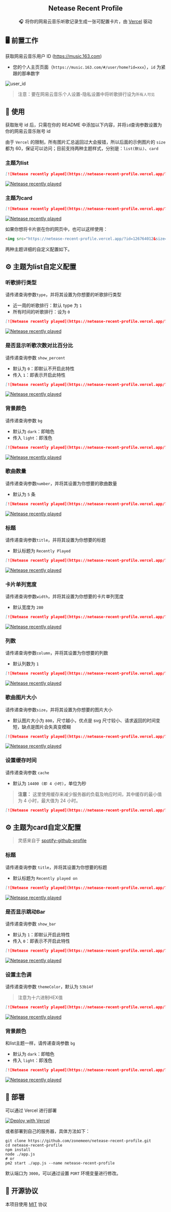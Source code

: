 <p align="center">
  <h2 align="center">Netease Recent Profile</h2>
  <p align="center">🎧 将你的网易云音乐听歌记录生成一张可配置卡片，由 <a target="_blank" href="https://vercel.com">Vercel</a> 驱动</p>
</p>

## 🖥 前置工作

获取网易云音乐用户 ID (<https://music.163.com>)

- 您的个人主页页面（`https://music.163.com/#/user/home?id=xxx`），`id` 为紧跟的那串数字

![user_id](https://user-images.githubusercontent.com/44596995/200237164-bf3b1c62-b2ee-4569-b5bf-bda06b09db08.png)

> 注意：要在网易云音乐个人设置-隐私设置中将听歌排行设为`所有人可见`

## 🔨 使用

获取账号 id 后，只需在你的 README 中添加以下内容，并将`id`查询参数设置为你的网易云音乐账号 id

由于 `Vercel` 的限制，所有图片汇总返回过大会报错，所以后面的示例图片的 `size` 都为 60，保证可以访问；目前支持两种主题样式，分别是：`list(默认)`、`card`

### 主题为list

```md
[![Netease recently played](https://netease-recent-profile.vercel.app/?id=126764012&size=60)](https://netease-recent-profile.vercel.app/?id=126764012&size=60)
```

[![Netease recently played](https://netease-recent-profile.vercel.app/?id=126764012&size=60)](https://netease-recent-profile.vercel.app/?id=126764012&size=60)

### 主题为card

```md
[![Netease recently played](https://netease-recent-profile.vercel.app/?id=126764012&theme=card)](https://netease-recent-profile.vercel.app/?id=126764012&theme=card)
```

[![Netease recently played](https://netease-recent-profile.vercel.app/?id=126764012&theme=card)](https://netease-recent-profile.vercel.app/?id=126764012&theme=card)

如果你想将卡片嵌在你的网页中，也可以这样使用：

```md
<img src="https://netease-recent-profile.vercel.app/?id=126764012&size=60" alt="Netease recently played" title="Netease recently played">
```

两种主题详细的自定义配置如下。

## ⚙ 主题为list自定义配置

### 听歌排行类型

请传递查询参数`type`，并将其设置为你想要的听歌排行类型

- 近一周的听歌排行：默认 type 为 `1`
- 所有时间的听歌排行：设为 `0`

```md
[![Netease recently played](https://netease-recent-profile.vercel.app/?id=126764012&type=0&size=60)](https://netease-recent-profile.vercel.app/?id=126764012&type=0&size=60)
```

[![Netease recently played](https://netease-recent-profile.vercel.app/?id=126764012&type=0&size=60)](https://netease-recent-profile.vercel.app/?id=126764012&type=0&size=60)

### 是否显示听歌次数对比百分比

请传递查询参数 `show_percent`

- 默认为 `0`：即默认不开启此特性
- 传入 `1`：即表示开启此特性

```md
[![Netease recently played](https://netease-recent-profile.vercel.app/?id=126764012&show_percent=1&size=60)](https://netease-recent-profile.vercel.app/?id=126764012&show_percent=1&size=60)
```

[![Netease recently played](https://netease-recent-profile.vercel.app/?id=126764012&show_percent=1&size=60)](https://netease-recent-profile.vercel.app/?id=126764012&show_percent=1&size=60)

### 背景颜色

请传递查询参数 `bg`

- 默认为 `dark`：即暗色
- 传入 `light`：即浅色

```md
[![Netease recently played](https://netease-recent-profile.vercel.app/?id=126764012&bg=light&size=60)](https://netease-recent-profile.vercel.app/?id=126764012&bg=light&size=60)
```

[![Netease recently played](https://netease-recent-profile.vercel.app/?id=126764012&bg=light&size=60)](https://netease-recent-profile.vercel.app/?id=126764012&bg=light&size=60)

### 歌曲数量

请传递查询参数`number`，并将其设置为你想要的歌曲数量

- 默认为 `5` 条

```md
[![Netease recently played](https://netease-recent-profile.vercel.app/?id=126764012&number=3&size=60)](https://netease-recent-profile.vercel.app/?id=126764012&number=3&size=60)
```

[![Netease recently played](https://netease-recent-profile.vercel.app/?id=126764012&number=3&size=60)](https://netease-recent-profile.vercel.app/?id=126764012&number=3&size=60)

### 标题

请传递查询参数`title`，并将其设置为你想要的标题

- 默认标题为 `Recently Played`

```md
[![Netease recently played](https://netease-recent-profile.vercel.app/?id=126764012&title=最近在听&size=60)](https://netease-recent-profile.vercel.app/?id=126764012&title=最近在听&size=60)
```

[![Netease recently played](https://netease-recent-profile.vercel.app/?id=126764012&title=最近在听&size=60)](https://netease-recent-profile.vercel.app/?id=126764012&title=最近在听&size=60)

### 卡片单列宽度

请传递查询参数`width`，并将其设置为你想要的卡片单列宽度

- 默认宽度为 `280`

```md
[![Netease recently played](https://netease-recent-profile.vercel.app/?id=126764012&width=350&size=60)](https://netease-recent-profile.vercel.app/?id=126764012&width=350&size=60)
```

[![Netease recently played](https://netease-recent-profile.vercel.app/?id=126764012&width=350&size=60)](https://netease-recent-profile.vercel.app/?id=126764012&width=350&size=60)

### 列数

请传递查询参数`column`，并将其设置为你想要的列数

- 默认列数为 `1`

```md
[![Netease recently played](https://netease-recent-profile.vercel.app/?id=126764012&number=8&column=2&size=60)](https://netease-recent-profile.vercel.app/?id=126764012&number=8&column=2&size=60)
```

[![Netease recently played](https://netease-recent-profile.vercel.app/?id=126764012&number=8&column=2&size=60)](https://netease-recent-profile.vercel.app/?id=126764012&number=8&column=2&size=60)

### 歌曲图片大小

请传递查询参数`size`，并将其设置为你想要的图片大小

- 默认图片大小为 `800`，尺寸越小，优点是 svg 尺寸较小、请求返回的时间变短，缺点是图片会失真变模糊

```md
[![Netease recently played](https://netease-recent-profile.vercel.app/?id=126764012&size=60)](https://netease-recent-profile.vercel.app/?id=126764012&size=60)
```

[![Netease recently played](https://netease-recent-profile.vercel.app/?id=126764012&size=60)](https://netease-recent-profile.vercel.app/?id=126764012&size=60)

### 设置缓存时间

请传递查询参数 `cache`

- 默认为 `14400 (即 4 小时)`，单位为秒

> **注意：**
> 这里使用缓存来减少服务器的负载及响应时间，其中缓存的最小值为 4 小时，最大值为 24 小时。

```md
[![Netease recently played](https://netease-recent-profile.vercel.app/?id=126764012&cache=28800&size=60)](https://netease-recent-profile.vercel.app/?id=126764012&cache=28800&size=60)
```

## ⚙ 主题为card自定义配置

> 灵感来自于 [spotify-github-profile](https://github.com/kittinan/spotify-github-profile)

### 标题

请传递查询参数 `title`，并将其设置为你想要的标题

- 默认标题为 `Recently played on`

```md
[![Netease recently played](https://netease-recent-profile.vercel.app/?id=126764012&theme=card&title=最近最常听)](https://netease-recent-profile.vercel.app/?id=126764012&theme=card&title=最近最常听)
```

[![Netease recently played](https://netease-recent-profile.vercel.app/?id=126764012&theme=card&title=最近最常听)](https://netease-recent-profile.vercel.app/?id=126764012&theme=card&title=最近最常听)


### 是否显示跳动Bar

请传递查询参数 `show_bar`

- 默认为 `1`：即默认开启此特性
- 传入 `0`：即表示不开启此特性

```md
[![Netease recently played](https://netease-recent-profile.vercel.app/?id=126764012&theme=card&show_bar=0)](https://netease-recent-profile.vercel.app/?id=126764012&theme=card&show_bar=0)
```

[![Netease recently played](https://netease-recent-profile.vercel.app/?id=126764012&theme=card&show_bar=0)](https://netease-recent-profile.vercel.app/?id=126764012&theme=card&show_bar=0)

### 设置主色调

请传递查询参数 `themeColor`，默认为 `53b14f`

> 注意为十六进制HEX值

```md
[![Netease recently played](https://netease-recent-profile.vercel.app/?id=126764012&theme=card&themeColor=e60026)](https://netease-recent-profile.vercel.app/?id=126764012&theme=card&themeColor=e60026)
```

[![Netease recently played](https://netease-recent-profile.vercel.app/?id=126764012&theme=card&themeColor=e60026)](https://netease-recent-profile.vercel.app/?id=126764012&theme=card&themeColor=e60026)

### 背景颜色

和list主题一样，请传递查询参数 `bg`

- 默认为 `dark`：即暗色
- 传入 `light`：即浅色

```md
[![Netease recently played](https://netease-recent-profile.vercel.app/?id=126764012&theme=card&bg=light)](https://netease-recent-profile.vercel.app/?id=126764012&theme=card&bg=light)
```

[![Netease recently played](https://netease-recent-profile.vercel.app/?id=126764012&theme=card&bg=light)](https://netease-recent-profile.vercel.app/?id=126764012&theme=card&bg=light)

## 🚀 部署

可以通过 Vercel 进行部署

[![Deploy with Vercel](https://vercel.com/button)](https://vercel.com/new/clone?repository-url=https%3A%2F%2Fgithub.com%2Fzonemeen%2Fnetease-recent-profile)

或者部署到自己的服务器，具体方法如下：

```shell
git clone https://github.com/zonemeen/netease-recent-profile.git
cd netease-recent-profile
npm install
node ./app.js
# or
pm2 start ./app.js --name netease-recent-profile
```

默认端口为 `3000`，可以通过设置 `PORT` 环境变量进行修改。

## 📄 开源协议

本项目使用 [MIT](./LICENSE) 协议
